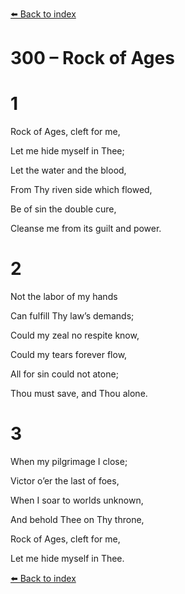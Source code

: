 [⬅️ Back to index](../README.md)

# 300 – Rock of Ages





# 1

Rock of Ages, cleft for me,

Let me hide myself in Thee;

Let the water and the blood,

From Thy riven side which flowed,

Be of sin the double cure,

Cleanse me from its guilt and power.



# 2

Not the labor of my hands

Can fulfill Thy law’s demands;

Could my zeal no respite know,

Could my tears forever flow,

All for sin could not atone;

Thou must save, and Thou alone.



# 3

When my pilgrimage I close;

Victor o’er the last of foes,

When I soar to worlds unknown,

And behold Thee on Thy throne,

Rock of Ages, cleft for me,

Let me hide myself in Thee.

[⬅️ Back to index](../README.md)
